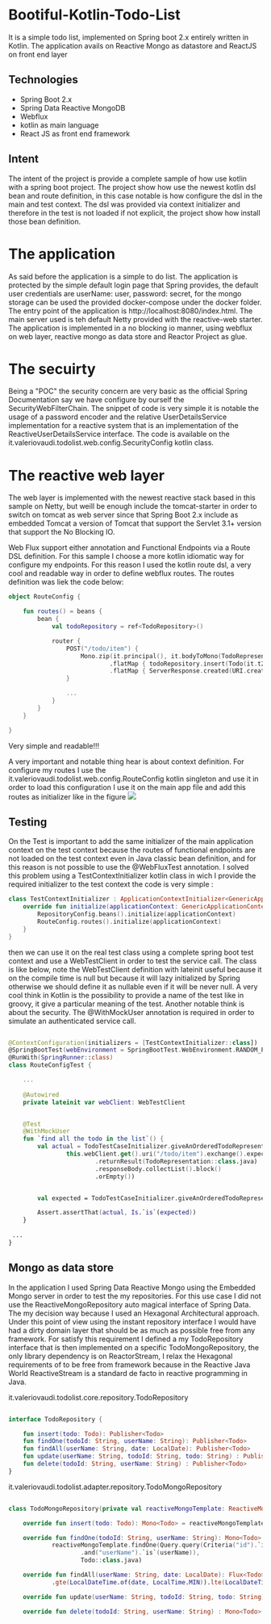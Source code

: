 # Bootiful-Kotlin-Todo-List
 
It is a simple todo list, implemented on Spring boot 2.x entirely written in Kotlin. The application avails on 
Reactive Mongo as datastore and ReactJS on front end layer

## Technologies

- Spring Boot 2.x
- Spring Data Reactive MongoDB 
- Webflux
- kotlin as main language
- React JS as front end framework

## Intent
The intent of the project is provide a complete sample of how use kotlin with a spring boot project. 
The project show how use the newest kotlin dsl bean and route definition, in this case notable is how configure the dsl 
in the main and test context. The dsl was provided via context initializer and therefore in the test is not 
loaded if not explicit, the project show how install those bean definition.

# The application
As said before the application is a simple to do list. The application is protected by the simple default login page 
that Spring provides, the default user credentials are userName: user, password: secret, for the mongo storage can be used 
the provided docker-compose under the docker folder. The entry point of the application is http://localhost:8080/index.html.
The main server used is teh default Netty provided with the reactive-web starter. The application is implemented in a no blocking io manner, 
using webflux on web layer, reactive mongo as data store and Reactor Project as glue.

# The secuirty  

Being a "POC" the security concern are very basic as the official Spring Documentation say we have configure by ourself the SecurityWebFilterChain. 
The snippet of code is very simple it is notable the usage of a password encoder and the relative UserDetailsService implementation for a reactive system that is 
an implementation of the ReactiveUserDetailsService interface.
The code is available on the it.valeriovaudi.todolist.web.config.SecurityConfig kotlin class.

# The reactive web layer
The web layer is implemented with the newest reactive stack based in this sample on Netty, but weill be 
enough include the tomcat-starter in order to switch on tomcat as web server since that Spring Boot 2.x include 
as embedded Tomcat a version of Tomcat that support the Servlet 3.1+ version that support the No Blocking IO.

Web Flux support either annotation and Functional Endpoints via a Route DSL definition. For this sample I choose a 
more kotlin idiomatic way for configure my endpoints. For this reason I used the kotlin route dsl, 
a very cool and readable way in order to define webflux routes. The routes definition was liek the code below:
```kotlin
object RouteConfig {

    fun routes() = beans {
        bean {
            val todoRepository = ref<TodoRepository>()

            router {
                POST("/todo/item") {
                    Mono.zip(it.principal(), it.bodyToMono(TodoRepresentation::class.java))
                            .flatMap { todoRepository.insert(Todo(it.t2.id, it.t1.name, it.t2.date, it.t2.todo)) }
                            .flatMap { ServerResponse.created(URI.create("/todo/item/%s".format(it.id))).build() }
                }

                ...
            }
        }
    }

}
```
Very simple and readable!!!

A very important and notable thing hear is about context definition. 
For configure my routes I use the it.valeriovaudi.todolist.web.config.RouteConfig kotlin singleton and use it 
in order to load this configuration I use it on the main app file and add this routes as initializer like in the figure 
![](https://github.com/mrFlick72/bootiful-kotlin-todo-list/blob/master/images/routes_config.png)

## Testing
On the Test is important to add the same initializer of the main application context on the test context because the routes of functional endpoints are not 
loaded on the test context even in Java classic bean definition, and for this reason is not possible to use the @WebFluxTest annotation. 
I solved this problem using a TestContextInitializer kotlin class in wich I provide the required initializer to the test context the code is very simple :

```kotlin
class TestContextInitializer : ApplicationContextInitializer<GenericApplicationContext> {
    override fun initialize(applicationContext: GenericApplicationContext) {
        RepositoryConfig.beans().initialize(applicationContext)
        RouteConfig.routes().initialize(applicationContext)
    }
}
```

then we can use it on the real test class using a complete spring boot test context and use a WebTestClient in order to 
test the service call. The class is like below, note the WebTestClient definition with lateinit useful because 
it on the compile time is null but because it will lazy initialized by Spring otherwise we should define it as nullable even if it will be never null. 
A very cool think in Kotlin is the possibility to provide a name of the test like in groovy, it give a particular meaning of the test. Another notable think is about the security.
The @WithMockUser annotation is required in order to simulate an authenticated service call.

```kotlin

@ContextConfiguration(initializers = [TestContextInitializer::class])
@SpringBootTest(webEnvironment = SpringBootTest.WebEnvironment.RANDOM_PORT)
@RunWith(SpringRunner::class)
class RouteConfigTest { 

    ...
    
    @Autowired
    private lateinit var webClient: WebTestClient


    @Test
    @WithMockUser
    fun `find all the todo in the list`() {
        val actual = TodoTestCaseInitializer.giveAnOrderedTodoRepresentationListByIdFor(
                this.webClient.get().uri("/todo/item").exchange().expectStatus().isOk
                        .returnResult(TodoRepresentation::class.java)
                        .responseBody.collectList().block()
                        .orEmpty())


        val expected = TodoTestCaseInitializer.giveAnOrderedTodoRepresentationListById()

        Assert.assertThat(actual, Is.`is`(expected))
    }
 
 ...
}
```

## Mongo as data store
In the application I used Spring Data Reactive Mongo using the Embedded Mongo server in order to test the my repositories. 
For this use case I did not use the ReactiveMongoRepository auto magical interface of Spring Data. The my decision way because I used an Hexagonal Architectural approach.
Under this point of view using the instant repository interface I would have had a dirty domain layer that should be as much as possible free from any framework.
For satisfy this requirement I defined a my TodoRepository interface that is then implemented on a specific TodoMongoRepository, the only 
library dependency is on ReactorStream, I relax the Hexagonal requirements of to be free from framework because in the Reactive Java World ReactiveStream is a standard de facto in reactive programming in Java.

it.valeriovaudi.todolist.core.repository.TodoRepository
```kotlin

interface TodoRepository {

    fun insert(todo: Todo): Publisher<Todo>
    fun findOne(todoId: String, userName: String): Publisher<Todo>
    fun findAll(userName: String, date: LocalDate): Publisher<Todo>
    fun update(userName: String, todoId: String, todo: String) : Publisher<Todo>
    fun delete(todoId: String, userName: String) : Publisher<Todo>
}
```

it.valeriovaudi.todolist.adapter.repository.TodoMongoRepository
```kotlin

class TodoMongoRepository(private val reactiveMongoTemplate: ReactiveMongoTemplate) : TodoRepository {

    override fun insert(todo: Todo): Mono<Todo> = reactiveMongoTemplate.save(todo)

    override fun findOne(todoId: String, userName: String): Mono<Todo> =
            reactiveMongoTemplate.findOne(Query.query(Criteria("id").`is`(todoId)
                    .and("userName").`is`(userName)),
                    Todo::class.java)

    override fun findAll(userName: String, date: LocalDate): Flux<Todo> = reactiveMongoTemplate.find(Query.query(Criteria("userName").`is`(userName).and("date")
            .gte(LocalDateTime.of(date, LocalTime.MIN)).lte(LocalDateTime.of(date, LocalTime.MAX))), Todo::class.java);

    override fun update(userName: String, todoId: String, todo: String) : Mono<Todo> = findOne(todoId, userName).flatMap { Mono.just(it.copy(id = it.id,userName = it.userName,date = it.date, todo = todo)) }.flatMap { reactiveMongoTemplate.save(it) }

    override fun delete(todoId: String, userName: String) : Mono<Todo> = findOne(todoId, userName).flatMap { reactiveMongoTemplate.remove(it).then(Mono.just(it)) }
```

